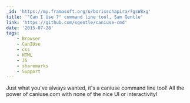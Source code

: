 ```yaml
---
_id: 'https://my.framasoft.org/u/borisschapira/?gsW8xg'
title: '"Can I Use ?" command line tool, Sam Gentle'
link: 'https://github.com/sgentle/caniuse-cmd'
date: '2015-07-28'
tags:
    - Browser
    - CanIUse
    - css
    - HTML
    - JS
    - sharemarks
    - Support
---
```


<div class="markdown"><p>Just what you've always wanted, it's a caniuse command line tool! All the power of caniuse.com with none of the nice UI or interactivity!
</p></div>
